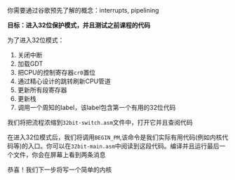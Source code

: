 你需要通过谷歌预先了解的概念：interrupts, pipelining

**目标：进入32位保护模式，并且测试之前课程的代码**

为了进入32位模式：
1. 关闭中断
2. 加载GDT
3. 把CPU的控制寄存器`cr0`置位
4. 通过精心设计的跳转刷新CPU管道
5. 更新所有段寄存器
6. 更新栈
7. 调用一个周知的label，该label包含第一个有用的32位代码

我们将把流程浓缩到`32bit-switch.asm`文件中，打开它并且查阅代码

在进入32位模式后，我们将调用`BEGIN_PM`,该命令是我们实际有用代码(例如内核代码等)的入口。你可以在`32bit-main.asm`中阅读到这段代码。编译并且运行最后一个文件，你会在屏幕上看到两条消息

恭喜！我们下一步将写一个简单的内核